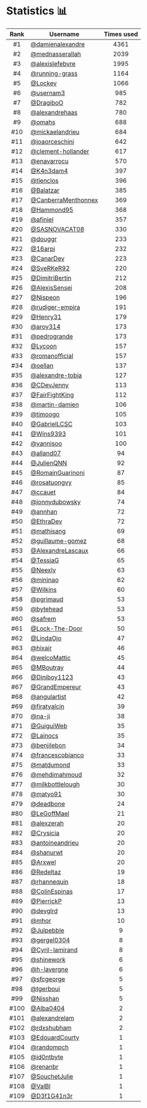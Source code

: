 # Statistics 📊

|Rank|Username|Times used|
:--------:|--------|:--------:|
|#1|[@damienalexandre](https://github.com/damienalexandre)|4361|
|#2|[@mednasserallah](https://github.com/mednasserallah)|2039|
|#3|[@alexislefebvre](https://github.com/alexislefebvre)|1995|
|#4|[@running-grass](https://github.com/running-grass)|1164|
|#5|[@Lockev](https://github.com/Lockev)|1066|
|#6|[@usernam3](https://github.com/usernam3)|985|
|#7|[@DragiboO](https://github.com/DragiboO)|782|
|#8|[@alexandrehaas](https://github.com/alexandrehaas)|780|
|#9|[@omahs](https://github.com/omahs)|688|
|#10|[@mickaelandrieu](https://github.com/mickaelandrieu)|684|
|#11|[@joaorceschini](https://github.com/joaorceschini)|642|
|#12|[@clement-hollander](https://github.com/clement-hollander)|617|
|#13|[@enavarrocu](https://github.com/enavarrocu)|570|
|#14|[@K4n3dam4](https://github.com/K4n3dam4)|397|
|#15|[@tlenclos](https://github.com/tlenclos)|396|
|#16|[@Balatzar](https://github.com/Balatzar)|385|
|#17|[@CanberraMenthonnex](https://github.com/CanberraMenthonnex)|369|
|#18|[@Hammond95](https://github.com/Hammond95)|368|
|#19|[@afiniel](https://github.com/afiniel)|357|
|#20|[@SASNOVACAT08](https://github.com/SASNOVACAT08)|330|
|#21|[@douggr](https://github.com/douggr)|233|
|#22|[@16arpi](https://github.com/16arpi)|232|
|#23|[@CanarDev](https://github.com/CanarDev)|223|
|#24|[@SveRKeR92](https://github.com/SveRKeR92)|220|
|#25|[@DimitriBertin](https://github.com/DimitriBertin)|212|
|#26|[@AlexisSensei](https://github.com/AlexisSensei)|208|
|#27|[@Nispeon](https://github.com/Nispeon)|196|
|#28|[@rudiger-empira](https://github.com/rudiger-empira)|191|
|#29|[@Henry31](https://github.com/Henry31)|179|
|#30|[@aroy314](https://github.com/aroy314)|173|
|#31|[@pedrogrande](https://github.com/pedrogrande)|173|
|#32|[@Lycoon](https://github.com/Lycoon)|157|
|#33|[@romanofficial](https://github.com/romanofficial)|157|
|#34|[@oellan](https://github.com/oellan)|137|
|#35|[@alexandre-tobia](https://github.com/alexandre-tobia)|127|
|#36|[@CDevJenny](https://github.com/CDevJenny)|113|
|#37|[@FairFightKing](https://github.com/FairFightKing)|112|
|#38|[@martin-damien](https://github.com/martin-damien)|106|
|#39|[@timoogo](https://github.com/timoogo)|105|
|#40|[@GabrielLCSC](https://github.com/GabrielLCSC)|103|
|#41|[@Wins9393](https://github.com/Wins9393)|101|
|#42|[@yannisoo](https://github.com/yannisoo)|100|
|#43|[@alland07](https://github.com/alland07)|94|
|#44|[@JulienQNN](https://github.com/JulienQNN)|92|
|#45|[@RomainGuarinoni](https://github.com/RomainGuarinoni)|87|
|#46|[@rosatuongvy](https://github.com/rosatuongvy)|85|
|#47|[@ccauet](https://github.com/ccauet)|84|
|#48|[@jonnydubowsky](https://github.com/jonnydubowsky)|74|
|#49|[@annhan](https://github.com/annhan)|72|
|#50|[@EthraDev](https://github.com/EthraDev)|72|
|#51|[@mathisang](https://github.com/mathisang)|69|
|#52|[@guillaume-gomez](https://github.com/guillaume-gomez)|68|
|#53|[@AlexandreLascaux](https://github.com/AlexandreLascaux)|66|
|#54|[@TessiaG](https://github.com/TessiaG)|65|
|#55|[@Neexly](https://github.com/Neexly)|63|
|#56|[@mininao](https://github.com/mininao)|62|
|#57|[@Wilkins](https://github.com/Wilkins)|60|
|#58|[@pgrimaud](https://github.com/pgrimaud)|53|
|#59|[@bytehead](https://github.com/bytehead)|53|
|#60|[@safrem](https://github.com/safrem)|53|
|#61|[@Lock-The-Door](https://github.com/Lock-The-Door)|50|
|#62|[@LindaOjo](https://github.com/LindaOjo)|47|
|#63|[@hixair](https://github.com/hixair)|46|
|#64|[@welcoMattic](https://github.com/welcoMattic)|45|
|#65|[@MBoutray](https://github.com/MBoutray)|44|
|#66|[@Diniboy1123](https://github.com/Diniboy1123)|43|
|#67|[@GrandEmpereur](https://github.com/GrandEmpereur)|43|
|#68|[@angulartist](https://github.com/angulartist)|42|
|#69|[@firatyalcin](https://github.com/firatyalcin)|39|
|#70|[@na-ji](https://github.com/na-ji)|38|
|#71|[@GuiguiWeb](https://github.com/GuiguiWeb)|35|
|#72|[@Lainocs](https://github.com/Lainocs)|35|
|#73|[@benjilebon](https://github.com/benjilebon)|34|
|#74|[@francescobianco](https://github.com/francescobianco)|33|
|#75|[@matdumond](https://github.com/matdumond)|33|
|#76|[@mehdimahmoud](https://github.com/mehdimahmoud)|32|
|#77|[@milkbottlelough](https://github.com/milkbottlelough)|30|
|#78|[@matyo91](https://github.com/matyo91)|30|
|#79|[@deadbone](https://github.com/deadbone)|24|
|#80|[@LeGoffMael](https://github.com/LeGoffMael)|21|
|#81|[@alexzerah](https://github.com/alexzerah)|20|
|#82|[@Crysicia](https://github.com/Crysicia)|20|
|#83|[@antoineandrieu](https://github.com/antoineandrieu)|20|
|#84|[@shanurwt](https://github.com/shanurwt)|20|
|#85|[@Arxwel](https://github.com/Arxwel)|20|
|#86|[@Redeltaz](https://github.com/Redeltaz)|19|
|#87|[@rhannequin](https://github.com/rhannequin)|18|
|#88|[@ColinEspinas](https://github.com/ColinEspinas)|17|
|#89|[@PierrickP](https://github.com/PierrickP)|13|
|#90|[@devglrd](https://github.com/devglrd)|13|
|#91|[@mhor](https://github.com/mhor)|10|
|#92|[@Julpebble](https://github.com/Julpebble)|9|
|#93|[@gergel0304](https://github.com/gergel0304)|8|
|#94|[@Cyril-lamirand](https://github.com/Cyril-lamirand)|8|
|#95|[@shinework](https://github.com/shinework)|6|
|#96|[@h-lavergne](https://github.com/h-lavergne)|6|
|#97|[@sfcgeorge](https://github.com/sfcgeorge)|5|
|#98|[@tgerboui](https://github.com/tgerboui)|5|
|#99|[@Nisshan](https://github.com/Nisshan)|5|
|#100|[@Alba0404](https://github.com/Alba0404)|2|
|#101|[@alexandrelam](https://github.com/alexandrelam)|2|
|#102|[@rdxshubham](https://github.com/rdxshubham)|2|
|#103|[@EdouardCourty](https://github.com/EdouardCourty)|1|
|#104|[@randompch](https://github.com/randompch)|1|
|#105|[@id0ntbyte](https://github.com/id0ntbyte)|1|
|#106|[@renanbr](https://github.com/renanbr)|1|
|#107|[@SouchetJulie](https://github.com/SouchetJulie)|1|
|#108|[@ValBl](https://github.com/ValBl)|1|
|#109|[@D3f1G41n3r](https://github.com/D3f1G41n3r)|1|
